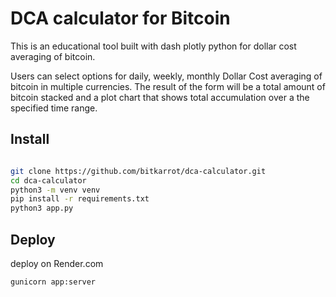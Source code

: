 # DCA calculator for Bitcoin

This is an educational tool built with dash plotly python for dollar cost averaging of bitcoin. 

Users can select options for daily, weekly, monthly Dollar Cost averaging of bitcoin in multiple currencies. The result of the form will be a total amount of bitcoin stacked and a plot chart that shows total accumulation over a the specified time range. 

## Install

```sh

git clone https://github.com/bitkarrot/dca-calculator.git
cd dca-calculator
python3 -m venv venv 
pip install -r requirements.txt
python3 app.py
```

## Deploy

deploy on Render.com


```sh
gunicorn app:server

```
